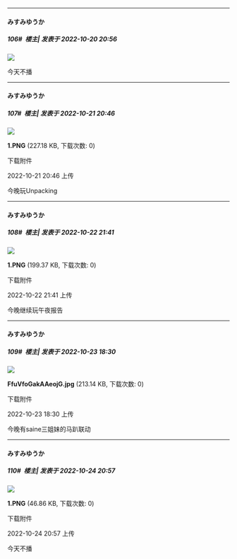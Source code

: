 

*****

####  みすみゆうか  
##### 106#         楼主| 发表于 2022-10-20 20:56

<img src="https://s1.ax1x.com/2022/10/20/x6eK41.png" referrerpolicy="no-referrer">

今天不播



*****

####  みすみゆうか  
##### 107#         楼主| 发表于 2022-10-21 20:46

<img src="https://img.saraba1st.com/forum/202210/21/204617fkgjacgmga7p1oku.png" referrerpolicy="no-referrer">

<strong>1.PNG</strong> (227.18 KB, 下载次数: 0)

下载附件

2022-10-21 20:46 上传

今晚玩Unpacking



*****

####  みすみゆうか  
##### 108#         楼主| 发表于 2022-10-22 21:41

<img src="https://img.saraba1st.com/forum/202210/22/214115h4vdhc7lzwg5cvdj.png" referrerpolicy="no-referrer">

<strong>1.PNG</strong> (199.37 KB, 下载次数: 0)

下载附件

2022-10-22 21:41 上传

今晚继续玩午夜报告



*****

####  みすみゆうか  
##### 109#         楼主| 发表于 2022-10-23 18:30

<img src="https://img.saraba1st.com/forum/202210/23/183016hqw2qiddwehdeean.jpg" referrerpolicy="no-referrer">

<strong>FfuVfoGakAAeojG.jpg</strong> (213.14 KB, 下载次数: 0)

下载附件

2022-10-23 18:30 上传

今晚有saine三姐妹的马趴联动



*****

####  みすみゆうか  
##### 110#         楼主| 发表于 2022-10-24 20:57

<img src="https://img.saraba1st.com/forum/202210/24/205726byj3ym9m00yidv0l.png" referrerpolicy="no-referrer">

<strong>1.PNG</strong> (46.86 KB, 下载次数: 0)

下载附件

2022-10-24 20:57 上传

今天不播

